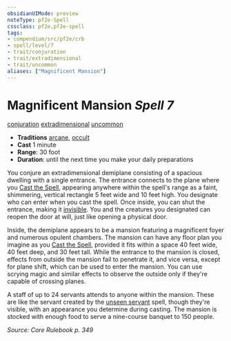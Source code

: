 ```yaml
---
obsidianUIMode: preview
noteType: pf2e-Spell
cssclass: pf2e,pf2e-spell
tags:
- compendium/src/pf2e/crb
- spell/level/7
- trait/conjuration
- trait/extradimensional
- trait/uncommon
aliases: ["Magnificent Mansion"]
---
```

# Magnificent Mansion *Spell 7*   
[conjuration](rules/traits/conjuration.md "Conjuration School Trait")  [extradimensional](rules/traits/extradimensional.md "Extradimensional Effect Trait")  [uncommon](rules/traits/uncommon.md "Uncommon Rarity Trait")  

- **Traditions** [arcane](rules/traits/arcane.md "Arcane Tradition Trait"), [occult](rules/traits/occult.md "Occult Tradition Trait")
- **Cast** 1 minute 
- **Range**: 30 foot
- **Duration**: until the next time you make your daily preparations

You conjure an extradimensional demiplane consisting of a spacious dwelling with a single entrance. The entrance connects to the plane where you [Cast the Spell](rules/actions/cast-a-spell.md), appearing anywhere within the spell's range as a faint, shimmering, vertical rectangle 5 feet wide and 10 feet high. You designate who can enter when you cast the spell. Once inside, you can shut the entrance, making it [invisible](rules/conditions.md#Invisible). You and the creatures you designated can reopen the door at will, just like opening a physical door.

Inside, the demiplane appears to be a mansion featuring a magnificent foyer and numerous opulent chambers. The mansion can have any floor plan you imagine as you [Cast the Spell](rules/actions/cast-a-spell.md), provided it fits within a space 40 feet wide, 40 feet deep, and 30 feet tall. While the entrance to the mansion is closed, effects from outside the mansion fail to penetrate it, and vice versa, except for plane shift, which can be used to enter the mansion. You can use scrying magic and similar effects to observe the outside only if they're capable of crossing planes.

A staff of up to 24 servants attends to anyone within the mansion. These are like the servant created by the [unseen servant](compendium/spells/unseen-servant.md) spell, though they're visible, with an appearance you determine during casting. The mansion is stocked with enough food to serve a nine-course banquet to 150 people.

*Source: Core Rulebook p. 349*